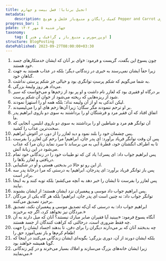 ```yaml
---
title: انجیل برنابا؛ فصل بیست و چهارم
metadata:
    description: کمیک رایگان و منبع‌باز فلفل و هویچ Pepper and Carrot ساخته شده توسط دیوید ریووی David Revoy 
progress_bar: 1
pdate: چهار شنبه ۵ مهر ۱۴۰۲    
taxonomy:
    tag: [ اوپن_سورس , منبع_باز , گرافیک , هنر ]
structure: BlogPosting
datePublished: 2023-09-27T08:00:00+03:30
---
```

1. چون یسوع این بگفت، گریست و فرمود: «وای بر آنان كه ایشان خدمتكارهای جسد خود هستند. 
2. زیرا حقاً ایشان نمی‌رسند به خیری در زندگانی دیگر؛ بلكه در عذاب هستند به جهت گناهان خود. 
3. به شما می‌گویم كه شكم پرستِ توانگری بود و خیالی جز شكم پرستی نداشت.  
4. می‌داد هر روز ولیمهٔ بزرگی. 
5. بر درگاه او فقیری بود كه لعازر نام داشت و او پر بود از زخم‌ها و می‌خواست كه سیر شود از ریزه‌هایی كه ریخته می‌شود از خوان آن شكم پرست.  
6. لیكن اندكی به او از آن ولیمه نداد؛ بلكه همه او را استهزا نمودند. 
7.  بر او ترحم ننمودند مگر سگان؛ زیرا آن‌ها زخم های او را می‌لیسیدند.  
8.  اتفاق افتاد كه آن فقیر مرد و فرشتگان او را برداشتند به سوی دو بازوی ابراهیم پدر ما. 
9. آن توانگر هم مرد و شیاطین او را برداشتند به سوی دو بازوی ابلیس، آنجایی كه سخت‌ترین عذاب را كشید. 
10. پس چشمان خود را بلند نمود و دید لعازر را از دور، در آغوش ابراهیم. 
11. پس آن وقت توانگر فریاد برآورد: ای پدر جان، ابراهیم! مرا رحم كن لعازر را بفرست تا به اطراف انگشتان خود، قطرهٔ آبی به من برساند تا سرد نماید زبان مرا كه عذاب می‌شود در این زبانهٔ آتش. 
12. پس ابراهیم جواب داد: ای پسرك! یاد كن كه تو طیبات خود را در زندگانی خود تمام دریافتی و لعازر بلاها را. 
13. از این رو تو حالا در بدبختی هستی و او در شكیبایی. 
14. پس باز توانگر فریاد برآورد: ای پدرجان، ابراهیم! به درستی كه مرا درخانهٔ پدر سه برادر است. 
15. پس لعازر را بفرست تا ایشان را خبر دهد به آنچه می‌كشم؛ بلكه توبه كنند و به اینجا نیایند. 
16. پس ابراهیم جواب داد موسی و پیغمبران نزد ایشان هستند؛ از ایشان بشنوند. 
17. توانگر جواب داد: نه چنین است ای پدر جان، ابراهیم! بلكه هر گاه یكی از مردگان برخیزد تصدیق می‌كنند.  
18.  ابراهیم جواب داد: به درستی كه آن‌كه تصدیق موسی و پیغمبران نكند، تصدیق مردگان نیز نخواهد كرد، اگر چه برخیزند.»   
19. آنگاه یسوع فرمود: «ببینید آیا فقیران صابر مبارك نیستند؟ آنان كه میل دارند به آن چه فقط ضروری است، درحالتی كه كراهت كنندگان از جسد هستند. 
20. چه بدبختند آنان كه بر می‌دارند دیگران را برای دفن، تا بدهند اجساد ایشان را جهت طعام كرم‌ها و باز نمی‌آموزد حق را! 
21. بلكه ایشان دورند از آن، دوری بزرگی؛ بگونه‌ای ایشان زندگانی می‌كنند در اینجا كه گویا همیشه خواهند بود.
22. زیرا ایشان خانه‌های بزرگ می‌سازند و املاك بسیار می‌خرند و در كِبر زندگانی می‌نمایند.»